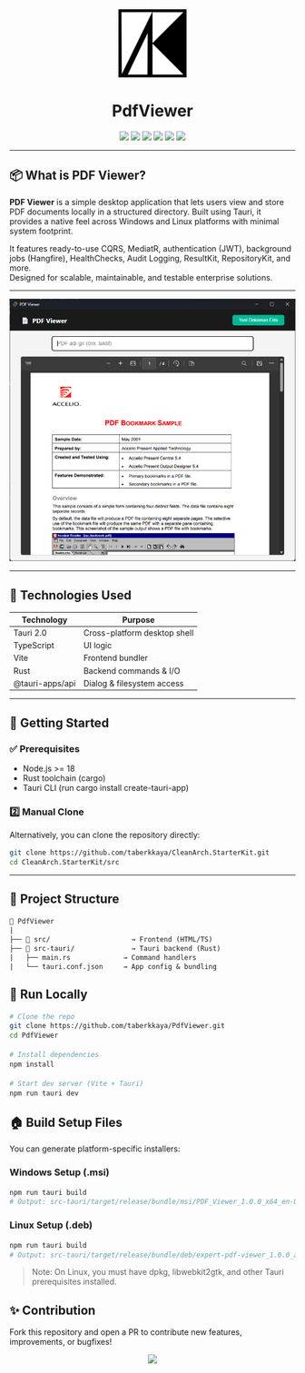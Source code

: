 <div align="center">
  <img src="assets/logo-1250x1250.png" width="120" alt="ResultKit logo" />
  <h1>PdfViewer</h1>
</div>

<p align="center">
  <img src="https://img.shields.io/badge/Tauri-2.0-blue?logo=tauri" />
  <img src="https://img.shields.io/badge/Vite-7.0-yellow?logo=vite" />
  <img src="https://img.shields.io/badge/TypeScript-5.8-informational?logo=typescript" />
  <img src="https://img.shields.io/badge/Rust-stable-orange?logo=rust" />
  <img src="https://img.shields.io/badge/Node.js-20.x-green?logo=node.js" />
  <img src="https://img.shields.io/badge/License-MIT-success" />
</p>

---

## 📦 What is PDF Viewer?

**PDF Viewer** is a simple desktop application that lets users view and store PDF documents locally in a structured directory. Built using Tauri, it provides a native feel across Windows and Linux platforms with minimal system footprint.

It features ready-to-use CQRS, MediatR, authentication (JWT), background jobs (Hangfire), HealthChecks, Audit Logging, ResultKit, RepositoryKit, and more.  
Designed for scalable, maintainable, and testable enterprise solutions.

---

![alt text](image.png)

---

## 🧰 Technologies Used

| Technology      | Purpose                      |
| --------------- | ---------------------------- |
| Tauri 2.0       | Cross-platform desktop shell |
| TypeScript      | UI logic                     |
| Vite            | Frontend bundler             |
| Rust            | Backend commands & I/O       |
| @tauri-apps/api | Dialog & filesystem access   |

---

## 🚀 Getting Started

### ✅ Prerequisites

- Node.js >= 18
- Rust toolchain (cargo)
- Tauri CLI (run cargo install create-tauri-app)

### 2️⃣ Manual Clone

Alternatively, you can clone the repository directly:

```bash
git clone https://github.com/taberkkaya/CleanArch.StarterKit.git
cd CleanArch.StarterKit/src
```

---

## 🚀 Project Structure

```plaintext
📁 PdfViewer
|
├── 📁 src/                    → Frontend (HTML/TS)
├── 📁 src-tauri/              → Tauri backend (Rust)
|   ├── main.rs             → Command handlers
|   └── tauri.conf.json     → App config & bundling
```

## 📅 Run Locally

```bash
# Clone the repo
git clone https://github.com/taberkkaya/PdfViewer.git
cd PdfViewer

# Install dependencies
npm install

# Start dev server (Vite + Tauri)
npm run tauri dev
```

## 🏠 Build Setup Files

You can generate platform-specific installers:

### **Windows Setup (.msi)**

```bash
npm run tauri build
# Output: src-tauri/target/release/bundle/msi/PDF_Viewer_1.0.0_x64_en-US.msi
```

### **Linux Setup (.deb)**

```bash
npm run tauri build
# Output: src-tauri/target/release/bundle/deb/expert-pdf-viewer_1.0.0_amd64.deb
```

> Note: On Linux, you must have dpkg, libwebkit2gtk, and other Tauri prerequisites installed.

## ✨ Contribution

Fork this repository and open a PR to contribute new features, improvements, or bugfixes!

<p align="center">
  <img src="https://skillicons.dev/icons?i=tauri,typescript,rust,vite" />
</p>

